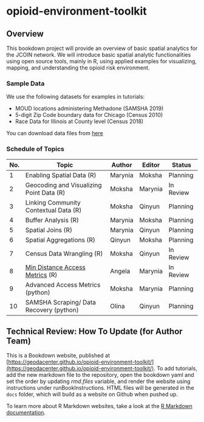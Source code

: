 # opioid-environment-toolkit

## Overview
This bookdown project will provide an overview of basic spatial analytics for the JCOIN network. We will introduce basic spatial analytic functionalities using open source tools, mainly in R, using applied examples for visualizing, mapping, and understanding the opioid risk environment. 

### Sample Data
We use the following datasets for examples in tutorials:
- MOUD locations administering Methadone (SAMSHA 2019)
- 5-digit Zip Code boundary data for Chicago (Census 2010)
- Race Data for Illinois at County level (Census 2018)

You can download data files from [here](https://uchicago.app.box.com/folder/123662619823)

### Schedule of Topics

| No. | Topic | Author | Editor | Status  |
|---|---|---|---|---|
| 1 | Enabling Spatial Data (R) | Marynia | Moksha  | Planning  |
| 2 | Geocoding and Visualizing Point Data (R) | Moksha  | Marynia  | In Review  |
| 3 | Linking Community Contextual Data (R)  | Moksha  | Qinyun  | Planning |
| 4 | Buffer Analysis (R) |  Marynia |  Moksha | Planning |
| 5 | Spatial Joins (R) | Marynia  | Qinyun  | Planning  |
| 6 | Spatial Aggregations (R) | Qinyun | Moksha  |  Planning |
| 7 | Census Data Wrangling (R) |  Moksha |  Qinyun | In Review  |
| 8 | [Min Distance Access Metrics](https://geodacenter.github.io/opioid-environment-toolkit/centroid-access-tutorial.html) (R) | Angela  | Marynia  | In Review  |
| 9 | Advanced Access Metrics (python) | Moksha  | Marynia |  Planning |
| 10 | SAMSHA Scraping/ Data Recovery (python)  | Olina  | Qinyun  | Planning  |

## Technical Review: How To Update (for Author Team)
This is a Bookdown website, published at [https://geodacenter.github.io/opioid-environment-toolkit/](https://geodacenter.github.io/opioid-environment-toolkit/). To add tutorials, add the new markdown file to the repository, open the bookdown yaml and set the order by updating _rmd.files_ variable, and render the website using instructions under runBookInstructions. HTML files will be generated in the `docs` folder, which will build as a website on Github when pushed up.

To learn more about R Markdown websites, take a look at the [R Markdown documentation](https://bookdown.org/yihui/rmarkdown/rmarkdown-site.html).
